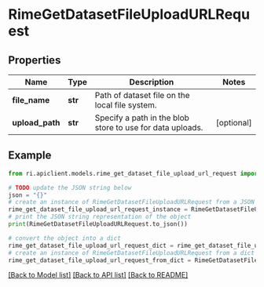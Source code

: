 # RimeGetDatasetFileUploadURLRequest


## Properties

Name | Type | Description | Notes
------------ | ------------- | ------------- | -------------
**file_name** | **str** | Path of dataset file on the local file system. | 
**upload_path** | **str** | Specify a path in the blob store to use for data uploads. | [optional] 

## Example

```python
from ri.apiclient.models.rime_get_dataset_file_upload_url_request import RimeGetDatasetFileUploadURLRequest

# TODO update the JSON string below
json = "{}"
# create an instance of RimeGetDatasetFileUploadURLRequest from a JSON string
rime_get_dataset_file_upload_url_request_instance = RimeGetDatasetFileUploadURLRequest.from_json(json)
# print the JSON string representation of the object
print(RimeGetDatasetFileUploadURLRequest.to_json())

# convert the object into a dict
rime_get_dataset_file_upload_url_request_dict = rime_get_dataset_file_upload_url_request_instance.to_dict()
# create an instance of RimeGetDatasetFileUploadURLRequest from a dict
rime_get_dataset_file_upload_url_request_from_dict = RimeGetDatasetFileUploadURLRequest.from_dict(rime_get_dataset_file_upload_url_request_dict)
```
[[Back to Model list]](../README.md#documentation-for-models) [[Back to API list]](../README.md#documentation-for-api-endpoints) [[Back to README]](../README.md)


